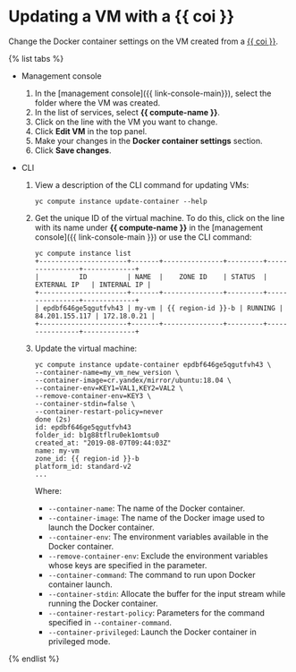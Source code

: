 # Updating a VM with a {{ coi }}

Change the Docker container settings on the VM created from a [{{ coi }}](../../concepts/coi.md).

{% list tabs %}

- Management console
    1. In the [management console]({{ link-console-main}}), select the folder where the VM was created.
    1. In the list of services, select **{{ compute-name }}**.
    1. Click on the line with the VM you want to change.
    1. Click **Edit VM** in the top panel.
    1. Make your changes in the **Docker container settings** section.
    1. Click **Save changes**.

- CLI

    1. View a description of the CLI command for updating VMs:

        ```
        yc compute instance update-container --help
        ```

    1. Get the unique ID of the virtual machine. To do this, click on the line with its name under **{{ compute-name }}** in the [management console]({{ link-console-main }}) or use the CLI command:

        ```
        yc compute instance list
        +----------------------+-------+---------------+---------+----------------+-------------+
        |          ID          | NAME  |    ZONE ID    | STATUS  |  EXTERNAL IP   | INTERNAL IP |
        +----------------------+-------+---------------+---------+----------------+-------------+
        | epdbf646ge5qgutfvh43 | my-vm | {{ region-id }}-b | RUNNING | 84.201.155.117 | 172.18.0.21 |
        +----------------------+-------+---------------+---------+----------------+-------------+
        ```

    1. Update the virtual machine:

        ```
        yc compute instance update-container epdbf646ge5qgutfvh43 \
        --container-name=my_vm_new_version \
        --container-image=cr.yandex/mirror/ubuntu:18.04 \
        --container-env=KEY1=VAL1,KEY2=VAL2 \
        --remove-container-env=KEY3 \
        --container-stdin=false \
        --container-restart-policy=never
        done (2s)
        id: epdbf646ge5qgutfvh43
        folder_id: b1g88tflru0ek1omtsu0
        created_at: "2019-08-07T09:44:03Z"
        name: my-vm
        zone_id: {{ region-id }}-b
        platform_id: standard-v2
        ...
        ```

        Where:

        * `--container-name`: The name of the Docker container.
        * `--container-image`: The name of the Docker image used to launch the Docker container.
        * `--container-env`: The environment variables available in the Docker container.
        * `--remove-container-env`: Exclude the environment variables whose keys are specified in the parameter.
        * `--container-command`: The command to run upon Docker container launch.
        * `--container-stdin`: Allocate the buffer for the input stream while running the Docker container.
        * `--container-restart-policy`: Parameters for the command specified in `--container-command`.
        * `--container-privileged`: Launch the Docker container in privileged mode.

{% endlist %}

